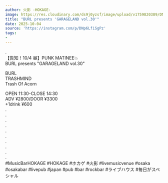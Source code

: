 ```yaml
---
author: 火影 -HOKAGE-
image: https://res.cloudinary.com/ds9j0yzsf/image/upload/v1759820389/DNp6LfiSgPz.jpg
title: "BURL presents 'GARAGELAND vol.30'"
date: 2025-10-04
source: 'https://instagram.com/p/DNp6LfiSgPz'
tags:
- 
---
```

.<br>
【告知！10/4 昼】PUNK MATINEE💥<br>
BURL presents "GARAGELAND vol.30"

BURL<br>
TRASHMIND<br>
Trash Of Acorn

OPEN 11:30-CLOSE 14:30<br>
ADV ¥2800/DOOR ¥3300<br>
+1drink ¥600<br>
.<br>
.<br>
.<br>
.<br>
.<br>
.<br>
.<br>
.<br>
.<br>
.<br>
#MusicBarHOKAGE #HOKAGE #ホカゲ #火影 #livemusicvenue #osaka #osakabar #livepub #japan #pub #bar #rockbar #ライブハウス #毎日がスペシャル